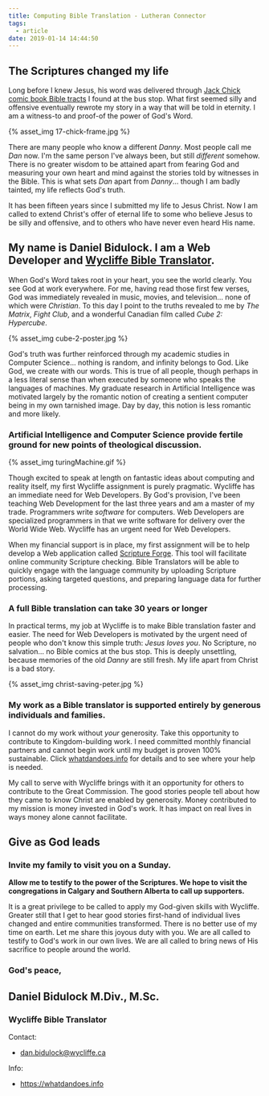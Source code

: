 ```yaml
---
title: Computing Bible Translation - Lutheran Connector
tags:
  - article
date: 2019-01-14 14:44:50
---
```


## The Scriptures changed my life

Long before I knew Jesus, his word was delivered through [Jack Chick comic book Bible tracts](https://www.chick.com/) I found at the bus stop. What first seemed silly and offensive eventually rewrote my story in a way that will be told in eternity. I am a witness-to and proof-of the power of God's Word. 

{% asset_img 17-chick-frame.jpg %}

<!-- more -->

There are many people who know a different _Danny_. Most people call me _Dan_ now. I'm the same person I've always been, but still _different_ somehow. There is no greater wisdom to be attained apart from fearing God and measuring your own heart and mind against the stories told by witnesses in the Bible. This is what sets _Dan_ apart from _Danny_... though I am badly tainted, my life reflects God's truth.

It has been fifteen years since I submitted my life to Jesus Christ. Now I am called to extend Christ's offer of eternal life to some who believe Jesus to be silly and offensive, and to others who have never even heard His name.

## My name is Daniel Bidulock. I am a Web Developer and [Wycliffe Bible Translator](https://www.wycliffe.ca/).

When God's Word takes root in your heart, you see the world clearly. You see God at work everywhere. For me, having read those first few verses, God was immediately revealed in music, movies, and television... none of which were _Christian_. To this day I point to the truths revealed to me by _The Matrix_, _Fight Club_, and a wonderful Canadian film called _Cube 2: Hypercube_.

{% asset_img cube-2-poster.jpg %}

God's truth was further reinforced through my academic studies in Computer Science... nothing is random, and infinity belongs to God. Like God, we create with our words. This is true of all people, though perhaps in a less literal sense than when executed by someone who speaks the languages of machines. My graduate research in Artificial Intelligence was motivated largely by the romantic notion of creating a sentient computer being in my own tarnished image. Day by day, this notion is less romantic and more likely.

### Artificial Intelligence and Computer Science provide fertile ground for new points of theological discussion.

{% asset_img turingMachine.gif %}

Though excited to speak at length on fantastic ideas about computing and reality itself, my first Wycliffe assignment is purely pragmatic. Wycliffe has an immediate need for Web Developers. By God's provision, I've been teaching Web Development for the last three years and am a master of my trade. Programmers write _software_ for computers. Web Developers are specialized programmers in that we write software for delivery over the World Wide Web. Wycliffe has an urgent need for Web Developers.

When my financial support is in place, my first assignment will be to help develop a Web application called [Scripture Forge](https://scriptureforge.org). This tool will facilitate online community Scripture checking. Bible Translators will be able to quickly engage with the language community by uploading Scripture portions, asking targeted questions, and preparing language data for further processing. 

### A full Bible translation can take 30 years or longer

In practical terms, my job at Wycliffe is to make Bible translation faster and easier. The need for Web Developers is motivated by the urgent need of people who don't know this simple truth: _Jesus loves you_. No Scripture, no salvation... no Bible comics at the bus stop. This is deeply unsettling, because memories of the old _Danny_ are still fresh. My life apart from Christ is a bad story.

{% asset_img christ-saving-peter.jpg %}

### My work as a Bible translator is supported entirely by generous individuals and families.

I cannot do my work without _your_ generosity. Take this opportunity to contribute to Kingdom-building work. I need committed monthly financial partners and cannot begin work until my budget is proven 100% sustainable. Click [whatdandoes.info](https://whatdandoes.info) for details and to see where your help is needed. 

My call to serve with Wycliffe brings with it an opportunity for others to contribute to the Great Commission. The good stories people tell about how they came to know Christ are enabled by generosity. Money contributed to my mission is money invested in God's work. It has impact on real lives in ways money alone cannot facilitate.

## Give as God leads 

### Invite my family to visit you on a Sunday.

**Allow me to testify to the power of the Scriptures. We hope to visit the congregations in Calgary and Southern Alberta to call up supporters.** 

It is a great privilege to be called to apply my God-given skills with Wycliffe. Greater still that I get to hear good stories first-hand of individual lives changed and entire communities transformed. There is no better use of my time on earth. Let me share this joyous duty with you. We are all called to testify to God's work in our own lives. We are all called to bring news of His sacrifice to people around the world.

### God's peace,

## Daniel Bidulock M.Div., M.Sc.
### Wycliffe Bible Translator

Contact:

- dan.bidulock@wycliffe.ca

Info: 

- https://whatdandoes.info


